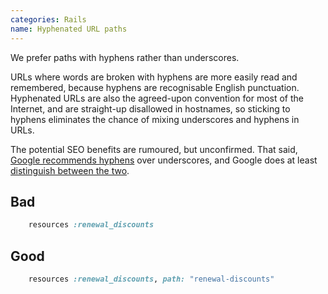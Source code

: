 ```yaml
---
categories: Rails
name: Hyphenated URL paths
---
```


We prefer paths with hyphens rather than underscores.

URLs where words are broken with hyphens are more easily read and remembered, because hyphens are recognisable English punctuation. Hyphenated URLs are also the agreed-upon convention for most of the Internet, and are straight-up disallowed in hostnames, so sticking to hyphens eliminates the chance of mixing underscores and hyphens in URLs.

The potential SEO benefits are rumoured, but unconfirmed. That said, [Google recommends hyphens](https://support.google.com/webmasters/answer/76329?hl=en) over underscores, and Google does at least [distinguish between the two](https://www.mattcutts.com/blog/dashes-vs-underscores/).

## Bad

```rb
    resources :renewal_discounts
```

## Good

```rb
    resources :renewal_discounts, path: "renewal-discounts"
```
